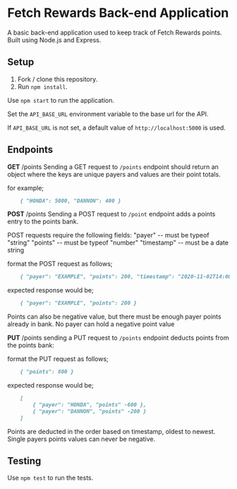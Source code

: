 # Fetch Rewards Back-end Application

A basic back-end application used to keep track of Fetch Rewards points. Built using Node.js and Express. 


## Setup

1. Fork / clone this repository.
1. Run `npm install`.

Use `npm start` to run the application.

Set the `API_BASE_URL` environment variable to the base url for the API.

If `API_BASE_URL` is not set, a default value of `http://localhost:5000` is used.


## Endpoints

**GET** /points
Sending a GET request to `/points` endpoint should return an object where the keys are unique payers and values are their point totals.

for example;
```md
    { "HONDA": 5000, "DANNON": 400 }
```

**POST** /points
Sending a POST request to `/point` endpoint adds a points entry to the points bank.

POST requests require the following fields:
"payer" -- must be typeof "string"
"points" -- must be typeof "number"
"timestamp" -- must be a date string

format the POST request as follows;
```md
    { "payer": "EXAMPLE", "points": 200, "timestamp": "2020-11-02T14:00:00Z" }
```

expected response would be;
```md
    { "payer": "EXAMPLE", "points": 200 }
```
Points can also be negative value, but there must be enough payer points already in bank. No payer can hold a negative point value

**PUT** /points
sending a PUT request to `/points` endpoint deducts points from the points bank:

format the PUT request as follows;
```md
    { "points": 800 }
```

expected response would be;
```md
    [
        { "payer": "HONDA", "points" -600 },
        { "payer": "DANNON", "points" -200 }
    ]
```
Points are deducted in the order based on timestamp, oldest to newest. Single payers points values can never be negative. 

## Testing
Use `npm test` to run the tests.